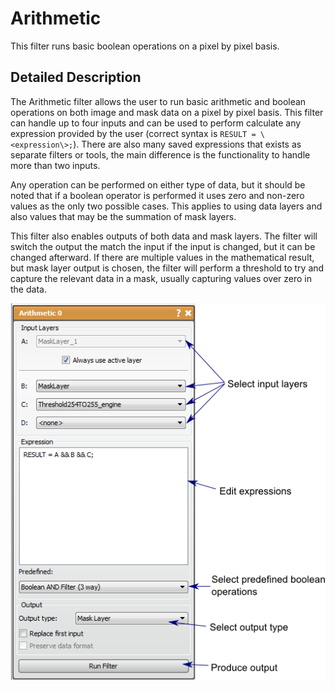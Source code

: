 # Arithmetic

This filter runs basic boolean operations on a pixel by pixel basis.

## Detailed Description

The Arithmetic filter allows the user to run basic arithmetic and boolean operations on both image and mask data on a pixel by pixel basis. This filter can handle up to four inputs and can be used to perform calculate any expression provided by the user (correct syntax is `RESULT = \<expression\>;`). There are also many saved expressions that exists as separate filters or tools, the main difference is the functionality to handle more than two inputs.

Any operation can be performed on either type of data, but it should be noted that if a boolean operator is performed it uses zero and non-zero values as the only two possible cases. This applies to using data layers and also values that may be the summation of mask layers.

This filter also enables outputs of both data and mask layers. The filter will switch the output the match the input if the input is changed, but it can be changed afterward. If there are multiple values in the mathematical result, but mask layer output is chosen, the filter will perform a threshold to try and capture the relevant data in a mask, usually capturing values over zero in the data.

![alt text](../images/ArithmeticGUI.png)
